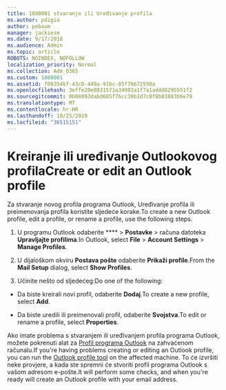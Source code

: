 ```yaml
---
title: 1800001 stvaranje ili Uređivanje profila
ms.author: pdigia
author: pebaum
manager: jackiesm
ms.date: 9/17/2018
ms.audience: Admin
ms.topic: article
ROBOTS: NOINDEX, NOFOLLOW
localization_priority: Normal
ms.collection: Adm_O365
ms.custom: 1800001
ms.assetid: f08354bf-43c0-449a-91bc-85f76672550a
ms.openlocfilehash: 3effe20e8831571a34983a1f7a1addd8295551f2
ms.sourcegitcommit: 0b06093dabd685f76cc39b1d7c0f8b03883b6e79
ms.translationtype: MT
ms.contentlocale: hr-HR
ms.lasthandoff: 10/25/2019
ms.locfileid: "36515151"
---
```

# <a name="create-or-edit-an-outlook-profile"></a><span data-ttu-id="394cb-102">Kreiranje ili uređivanje Outlookovog profila</span><span class="sxs-lookup"><span data-stu-id="394cb-102">Create or edit an Outlook profile</span></span>

<span data-ttu-id="394cb-103">Za stvaranje novog profila programa Outlook, Uređivanje profila ili preimenovanja profila koristite sljedeće korake.</span><span class="sxs-lookup"><span data-stu-id="394cb-103">To create a new Outlook profile, edit a profile, or rename a profile, use the following steps.</span></span>
  
1. <span data-ttu-id="394cb-104">U programu Outlook odaberite \*\*\*\* \> **Postavke** \> računa datoteka **Upravljajte profilima**.</span><span class="sxs-lookup"><span data-stu-id="394cb-104">In Outlook, select **File** \> **Account Settings** \> **Manage Profiles**.</span></span>
    
2. <span data-ttu-id="394cb-105">U dijaloškom okviru **Postava pošte** odaberite **Prikaži profile**.</span><span class="sxs-lookup"><span data-stu-id="394cb-105">From the **Mail Setup** dialog, select **Show Profiles**.</span></span>
    
3. <span data-ttu-id="394cb-106">Učinite nešto od sljedećeg:</span><span class="sxs-lookup"><span data-stu-id="394cb-106">Do one of the following:</span></span>
    
  - <span data-ttu-id="394cb-107">Da biste kreirali novi profil, odaberite **Dodaj**.</span><span class="sxs-lookup"><span data-stu-id="394cb-107">To create a new profile, select **Add**.</span></span>
    
  - <span data-ttu-id="394cb-108">Da biste uredili ili preimenovali profil, odaberite **Svojstva**.</span><span class="sxs-lookup"><span data-stu-id="394cb-108">To edit or rename a profile, select **Properties**.</span></span>
    
<span data-ttu-id="394cb-109">Ako imate problema s stvaranjem ili uređivanjem profila programa Outlook, možete pokrenuti alat za [Profil programa Outlook](https://aka.ms/SaRA-OutlookSetupProfile) na zahvaćenom računalu.</span><span class="sxs-lookup"><span data-stu-id="394cb-109">If you're having problems creating or editing an Outlook profile, you can run the [Outlook profile tool](https://aka.ms/SaRA-OutlookSetupProfile) on the affected machine.</span></span> <span data-ttu-id="394cb-110">To će izvršiti neke provjere, a kada ste spremni će stvoriti profil programa Outlook s vašom adresom e-pošte.</span><span class="sxs-lookup"><span data-stu-id="394cb-110">It will perform some checks, and when you're ready will create an Outlook profile with your email address.</span></span> 
  


